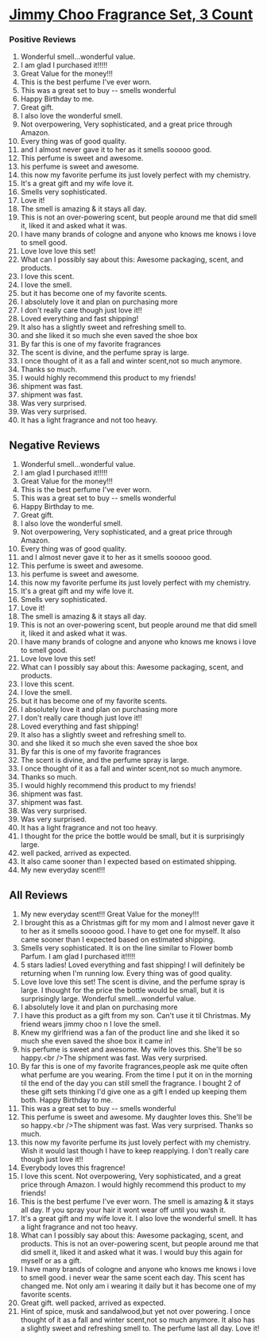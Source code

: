 # [Jimmy Choo Fragrance Set, 3 Count](https://products.checkmycream.com/products/Jimmy-Choo-Fragrance-Set-3-Count.html)

### Positive Reviews

<ol>
      <li>Wonderful smell...wonderful value.</li>
      <li>I am glad I purchased it!!!!!</li>
      <li>Great Value for the money!!!</li>
      <li>This is the best perfume I&#x27;ve ever worn.</li>
      <li>This was a great set to buy -- smells wonderful</li>
      <li>Happy Birthday to me.</li>
      <li>Great gift.</li>
      <li>I also love the wonderful smell.  </li>
      <li>Not overpowering, Very sophisticated, and a great price through Amazon.</li>
      <li>Every thing was of good quality.</li>
      <li>and I almost never gave it to her as it smells sooooo good.</li>
      <li>This perfume is sweet and awesome.</li>
      <li>his perfume is sweet and awesome.</li>
      <li>this now my favorite perfume its just lovely perfect with my chemistry.</li>
      <li>It&#x27;s a great gift and my wife love it.  </li>
      <li>Smells very sophisticated.</li>
      <li>Love it!</li>
      <li>The smell is amazing &amp; it stays all day.</li>
      <li>This is not an over-powering scent, but people around me that did smell it, liked it and asked what it was.</li>
      <li>I have many brands of cologne and anyone who knows me knows i love to smell good.</li>
      <li>Love love love this set!</li>
      <li>What can I possibly say about this: Awesome packaging, scent, and products.  </li>
      <li>I love this scent.</li>
      <li>I love the smell.</li>
      <li>but it has become one of my favorite scents.</li>
      <li>I absolutely love it and plan on purchasing more</li>
      <li>I don&#x27;t really care though just love it!!</li>
      <li>Loved everything and fast shipping!</li>
      <li>It also has a slightly sweet and refreshing smell to.</li>
      <li>and she liked it so much she even saved the shoe box</li>
      <li>By far this is one of my favorite fragrances</li>
      <li>The scent is divine, and the perfume spray is large.</li>
      <li>I once thought of it as a fall and winter scent,not so much anymore.</li>
      <li>Thanks so much.</li>
      <li>I would highly recommend this product to my friends!</li>
      <li>shipment was fast.</li>
      <li>shipment was fast.</li>
      <li>Was very surprised.</li>
      <li>Was very surprised.</li>
      <li>It has a light fragrance and not too heavy.</li>
</ol>


<h2>Negative Reviews</h2>
<ol>
<li> Wonderful smell...wonderful value.</li>
<li> I am glad I purchased it!!!!!</li>
<li> Great Value for the money!!!</li>
<li> This is the best perfume I&#x27;ve ever worn.</li>
<li> This was a great set to buy -- smells wonderful</li>
<li> Happy Birthday to me.</li>
<li> Great gift.</li>
<li> I also love the wonderful smell.  </li>
<li> Not overpowering, Very sophisticated, and a great price through Amazon.</li>
<li> Every thing was of good quality.</li>
<li> and I almost never gave it to her as it smells sooooo good.</li>
<li> This perfume is sweet and awesome.</li>
<li> his perfume is sweet and awesome.</li>
<li> this now my favorite perfume its just lovely perfect with my chemistry.</li>
<li> It&#x27;s a great gift and my wife love it.  </li>
<li> Smells very sophisticated.</li>
<li> Love it!</li>
<li> The smell is amazing &amp; it stays all day.</li>
<li> This is not an over-powering scent, but people around me that did smell it, liked it and asked what it was.</li>
<li> I have many brands of cologne and anyone who knows me knows i love to smell good.</li>
<li> Love love love this set!</li>
<li> What can I possibly say about this: Awesome packaging, scent, and products.  </li>
<li> I love this scent.</li>
<li> I love the smell.</li>
<li> but it has become one of my favorite scents.</li>
<li> I absolutely love it and plan on purchasing more</li>
<li> I don&#x27;t really care though just love it!!</li>
<li> Loved everything and fast shipping!</li>
<li> It also has a slightly sweet and refreshing smell to.</li>
<li> and she liked it so much she even saved the shoe box</li>
<li> By far this is one of my favorite fragrances</li>
<li> The scent is divine, and the perfume spray is large.</li>
<li> I once thought of it as a fall and winter scent,not so much anymore.</li>
<li> Thanks so much.</li>
<li> I would highly recommend this product to my friends!</li>
<li> shipment was fast.</li>
<li> shipment was fast.</li>
<li> Was very surprised.</li>
<li> Was very surprised.</li>
<li> It has a light fragrance and not too heavy.</li>
<li> I thought for the price the bottle would be small, but it is surprisingly large.</li>
<li> well packed, arrived as expected.</li>
<li> It also came sooner than I expected based on estimated shipping.</li>
<li> My new everyday scent!!!</li>
</ol>

<h2>All Reviews</h2>

<ol>
    <li> My new everyday scent!!! Great Value for the money!!!</li>
    <li> I brought this as a Christmas gift for my mom and I almost never gave it to her as it smells sooooo good. I have to get one for myself. It also came sooner than I expected based on estimated shipping.</li>
    <li> Smells very sophisticated. It is on the line similar to Flower bomb Parfum. I am glad I purchased it!!!!!</li>
    <li> 5 stars ladies! Loved everything and fast shipping! I will definitely be returning when I&#x27;m running low. Every thing was of good quality.</li>
    <li> Love love love this set! The scent is divine, and the perfume spray is large. I thought for the price the bottle would be small, but it is surprisingly large. Wonderful smell...wonderful value.</li>
    <li> I absolutely love it and plan on purchasing more</li>
    <li> I have this product as a gift from my son. Can&#x27;t use it til Christmas. My friend wears jimmy choo n I love the smell.</li>
    <li> Knew my girlfriend was a fan of the product line and she liked it so much she even saved the shoe box it came in!</li>
    <li> his perfume is sweet and awesome. My wife loves this. She&#x27;ll be so happy.&lt;br /&gt;The shipment was fast. Was very surprised.</li>
    <li> By far this is one of my favorite fragrances,people ask me quite often what perfume are you wearing. From the time I put it on in the morning til the end of the day you can still smell the fragrance. I bought 2 of these gift sets thinking I&#x27;d give one as a gift I ended up keeping them both. Happy Birthday to me.</li>
    <li> This was a great set to buy -- smells wonderful</li>
    <li> This perfume is sweet and awesome. My daughter loves this. She&#x27;ll be so happy.&lt;br /&gt;The shipment was fast. Was very surprised. Thanks so much.</li>
    <li> this now my favorite perfume its just lovely perfect with my chemistry. Wish it would last though I have to keep reapplying. I don&#x27;t really care though just love it!!</li>
    <li> Everybody loves this fragrence!</li>
    <li> I love this scent. Not overpowering, Very sophisticated, and a great price through Amazon. I would highly recommend this product to my friends!</li>
    <li> This is the best perfume I&#x27;ve ever worn. The smell is amazing &amp; it stays all day. If you spray your hair it wont wear off until you wash it.</li>
    <li> It&#x27;s a great gift and my wife love it.  I also love the wonderful smell.  It has a light fragrance and not too heavy.</li>
    <li> What can I possibly say about this: Awesome packaging, scent, and products.  This is not an over-powering scent, but people around me that did smell it, liked it and asked what it was. I would buy this again for myself or as a gift.</li>
    <li> I have many brands of cologne and anyone who knows me knows i love to smell good. i never wear the same scent each day. This scent has changed me. Not only am i wearing it daily but it has become one of my favorite scents.</li>
    <li> Great gift. well packed, arrived as expected.</li>
    <li> Hint of spice, musk and sandalwood,but yet not over powering. I once thought of it as a fall and winter scent,not so much anymore. It also has a slightly sweet and refreshing smell to. The perfume last all day. Love it!</li>
</ol>




